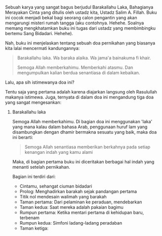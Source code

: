 Sebuah karya yang sangat bagus berjudul Barakallahu Laka, Bahagianya Merayakan Cinta yang ditulis oleh ustadz kita, Ustadz Salim A. Fillah. Buku ini cocok menjadi bekal bagi seorang calon pengantin yang akan mengarungi misteri rumah tangga (aku contohnya. Hehehe. Soalnya memang mengkhatamkan buku ini tugas dari ustadz yang membimbingku bertemu Sang Bidadari. Hehehe).

Nah, buku ini menjelaskan tentang sebuah doa pernikahan yang biasanya kita lalai mencermati kandungannya:

> Barakallahu laka. Wa baraka alaika. Wa jama'a bainakuma fi khair.
>
> Semoga Allah memberkahimu. Memberkahi atasmu. Dan mengumpulkan kalian berdua senantiasa di dalam kebaikan.

Lalu, apa sih istimewanya doa ini?

Tentu saja yang pertama adalah karena diajarkan langsung oleh Rasulullah makanya istimewa. Juga, ternyata di dalam doa ini mengandung tiga doa yang sangat mengesankan:

1. Barakallahu laka

	Semoga Allah memberkahimu. Di bagian doa ini menggunakan 'laka' yang mana kalau dalam bahasa Arab, penggunaan huruf lam yang disambungkan dengan dhamir bermakna sesuatu yang baik, maka doa ini berarti:

	> Semoga Allah senantiasa memberikan berkahnya pada setiap kenangan indah yang kamu alami

	Maka, di bagian pertama buku ini diceritakan berbagai hal indah yang menanti setelah pernikahan.

	Bagian ini terdiri dari:

	- Cintamu, sehangat ciuman bidadari
	- Prolog: Menghadirkan barakah sejak pandangan pertama
	- Titik nol mendesain walimah yang barakah
	- Taman pertama: Dari pelaminan ke peraduan, mendebarkan
	- Taman kedua: Saat mereka adalah pakaian bagimu
	- Rumpun pertama: Ketika mentari pertama di kehidupan baru, terbenam
	- Rumpun kedua: Simfoni ladang-ladang peradaban
	- Taman ketiga: 